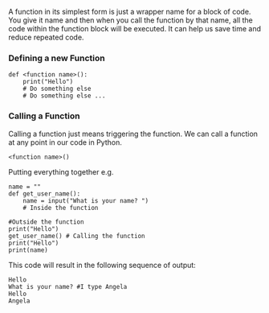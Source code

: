 A function in its simplest form is just a wrapper name for a block of code. You give it name and then when you call the function by that name, all the code within the function block will be executed. It can help us save time and reduce repeated code.

### Defining a new Function
```
def <function name>():
    print("Hello")
    # Do something else
    # Do something else ...
```

### Calling a Function
Calling a function just means triggering the function. We can call a function at any point in our code in Python. 

```
<function name>()
```

Putting everything together e.g.
```
name = ""
def get_user_name():
    name = input("What is your name? ")
    # Inside the function

#Outside the function
print("Hello")
get_user_name() # Calling the function
print("Hello")
print(name)
```

This code will result in the following sequence of output:
```
Hello
What is your name? #I type Angela
Hello
Angela
```